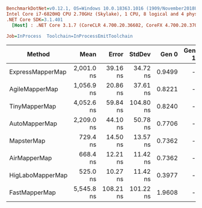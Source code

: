 ``` ini

BenchmarkDotNet=v0.12.1, OS=Windows 10.0.18363.1016 (1909/November2018Update/19H2)
Intel Core i7-6820HQ CPU 2.70GHz (Skylake), 1 CPU, 8 logical and 4 physical cores
.NET Core SDK=3.1.401
  [Host] : .NET Core 3.1.7 (CoreCLR 4.700.20.36602, CoreFX 4.700.20.37001), X64 RyuJIT

Job=InProcess  Toolchain=InProcessEmitToolchain  

```
|           Method |       Mean |     Error |    StdDev |  Gen 0 | Gen 1 | Gen 2 | Allocated |
|----------------- |-----------:|----------:|----------:|-------:|------:|------:|----------:|
| ExpressMapperMap | 2,001.0 ns |  39.16 ns |  34.72 ns | 0.9499 |     - |     - |   3.89 KB |
|   AgileMapperMap | 1,056.9 ns |  20.86 ns |  37.61 ns | 0.8221 |     - |     - |   3.36 KB |
|    TinyMapperMap | 4,052.6 ns |  59.84 ns | 104.80 ns | 0.8240 |     - |     - |   3.38 KB |
|    AutoMapperMap | 2,209.0 ns |  44.10 ns |  50.78 ns | 0.7706 |     - |     - |   3.15 KB |
|       MapsterMap |   729.4 ns |  14.50 ns |  13.57 ns | 0.7362 |     - |     - |   3.01 KB |
|     AirMapperMap |   668.4 ns |  12.21 ns |  11.42 ns | 0.7362 |     - |     - |   3.01 KB |
| HigLaboMapperMap |   525.0 ns |  10.27 ns |  11.42 ns | 0.3977 |     - |     - |   1.63 KB |
|    FastMapperMap | 5,545.8 ns | 108.21 ns | 101.22 ns | 1.9608 |     - |     - |   8.02 KB |
